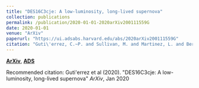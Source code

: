 ```yaml
---
title: "DES16C3cje: A low-luminosity, long-lived supernova"
collection: publications
permalink: /publication/2020-01-01-2020arXiv200111559G
date: 2020-01-01
venue: "ArXiv"
paperurl: "https://ui.adsabs.harvard.edu/abs/2020arXiv200111559G"
citation: "Guti\'errez, C.~P. and Sullivan, M. and Martinez, L. and Bersten, M.~C. and Inserra, C. and Smith, M. and Anderson, J.~P. and Pan, Y. -C. and Pastorello, A. and Galbany, L. and Nugent, P. and Angus, C.~R. and Barbarino, C. and Chen, T. -W. and Davis, T.~M. and Della Valle, M. and Foley, R.~J. and Fraser, M. and Frohmaier, C. and Gonz\'alez-Gait\'an, S. and Lewis, G.~F. and Gromadzki, M. and Kankare, E. and Kokotanekova, R. and Kollmeier, J. and Magee, M.~R. and Maguire, K. and M\oller, A. and Morrell, N. and Nicholl, M. and Pursiainen, M. and Sollerman, J. and Sommer, N.~E. and Swann, E. and Tucker, B.~E. and Wiseman, P. and Aguena, M. and Allam, S. and Avila, S. and Bertin, E. and Brooks, D. and Buckley-Geer, E. and Burke, D.~L. and Carnero Rosell, A. and Carrasco Kind, M. and Carretero, J. and Costanzi, M. and da Costa, L.~N. and De Vicente, J. and Desai, S. and Diehl, H.~T. and Doel, P. and Eifler, T.~F. and Flaugher, B. and Fosalba, P. and Frieman, J. and Garc\'\ia-Bellido, J. and Gerdes, D.~W. and Gruen, D. and Gruendl, R.~A. and Gschwend, J. and Gutierrez, G. and Hinton, S.~R. and Hollowood, D.~L. and Honscheid, K. and James, D.~J. and Kuehn, K. and Kuropatkin, N. and Lahav, O. and Lima, M. and Maia, M.~A.~G. and March, M. and Menanteau, F. and Miquel, R. and Morganson, E. and Palmese, A. and Paz-Chinch\'on, F. and Plazas, A.~A. and Sako, M. and Sanchez, E. and Scarpine, V. and Schubnell, M. and Serrano, S. and Sevilla-Noarbe, I. and Soares-Santos, M. and Suchyta, E. and Swanson, M.~E.~C. and Tarle, G. and Thomas, D. and Varga, T.~N. and Walker, A.~R. and Wilkinson, R.. &quot;DES16C3cje: A low-luminosity, long-lived supernova.&quot; <i>ArXiv</i>, Jan 2020"
---
```


[**ArXiv**](https://arxiv.org/abs/2001.11559), [**ADS**](https://ui.adsabs.harvard.edu/abs/2020arXiv200111559G)

Recommended citation: Guti\'errez et al (2020). "DES16C3cje: A low-luminosity, long-lived supernova" <i>ArXiv</i>, Jan 2020
